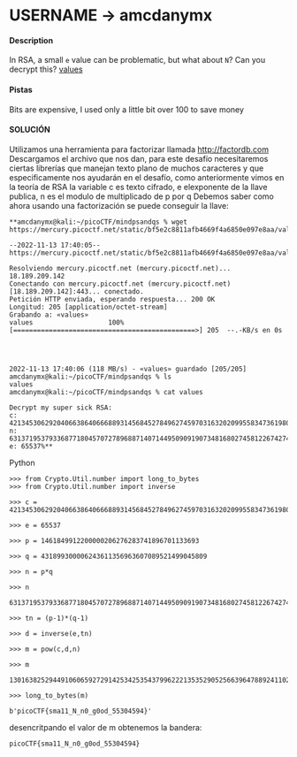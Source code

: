 # USERNAME -> amcdanymx


#### Description

In RSA, a small `e` value can be problematic, but what about `N`? Can you decrypt this? [values](https://mercury.picoctf.net/static/bf5e2c8811afb4669f4a6850e097e8aa/values)



#### Pistas
Bits are expensive, I used only a little bit over 100 to save money

 
#### SOLUCIÓN

Utilizamos una herramienta para factorizar llamada http://factordb.com
Descargamos el archivo que nos dan, para este desafío necesitaremos ciertas librerías que manejan texto plano de muchos caracteres y que especificamente nos ayudarán en el desafío, como anteriormente vimos en la teoría de RSA la variable c es texto cifrado, e elexponente de la llave publica, n es el modulo de multiplicado de p por q
Debemos saber como ahora usando una factorización se puede conseguir la 
llave:

```
**amcdanymx@kali:~/picoCTF/mindpsandqs % wget https://mercury.picoctf.net/static/bf5e2c8811afb4669f4a6850e097e8aa/values

--2022-11-13 17:40:05--  https://mercury.picoctf.net/static/bf5e2c8811afb4669f4a6850e097e8aa/values

Resolviendo mercury.picoctf.net (mercury.picoctf.net)... 18.189.209.142
Conectando con mercury.picoctf.net (mercury.picoctf.net)[18.189.209.142]:443... conectado.
Petición HTTP enviada, esperando respuesta... 200 OK
Longitud: 205 [application/octet-stream]
Grabando a: «values»
values                   100%[==============================================>] 205  --.-KB/s en 0s  

  

2022-11-13 17:40:06 (118 MB/s) - «values» guardado [205/205]
amcdanymx@kali:~/picoCTF/mindpsandqs % ls
values
amcdanymx@kali:~/picoCTF/mindpsandqs % cat values

Decrypt my super sick RSA:
c: 421345306292040663864066688931456845278496274597031632020995583473619804626233684
n: 631371953793368771804570727896887140714495090919073481680274581226742748040342637
e: 65537%**
```

Python 
```
>>> from Crypto.Util.number import long_to_bytes
>>> from Crypto.Util.number import inverse

>>> c = 421345306292040663864066688931456845278496274597031632020995583473619804626233684

>>> e = 65537

>>> p = 1461849912200000206276283741896701133693

>>> q = 431899300006243611356963607089521499045809

>>> n = p*q

>>> n

631371953793368771804570727896887140714495090919073481680274581226742748040342637

>>> tn = (p-1)*(q-1)

>>> d = inverse(e,tn)

>>> m = pow(c,d,n)

>>> m

13016382529449106065927291425342535437996222135352905256639647889241102700065917

>>> long_to_bytes(m)

b'picoCTF{sma11_N_n0_g0od_55304594}'

```
 desencritpando el valor de m obtenemos la bandera:
```
picoCTF{sma11_N_n0_g0od_55304594}

```

